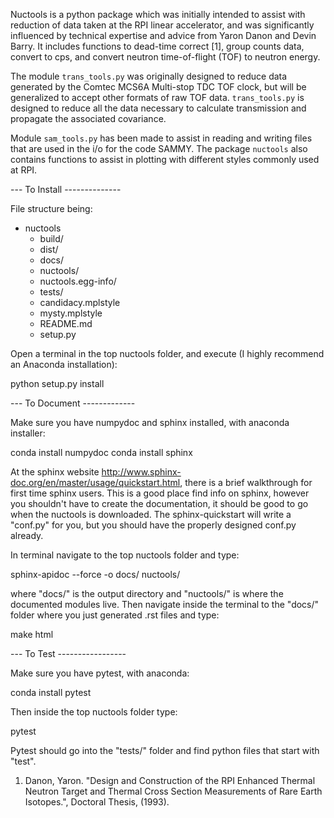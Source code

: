 Nuctools is a python package which was initially intended to assist with reduction
of data taken at the RPI linear accelerator, and was significantly influenced by 
technical expertise and advice from Yaron Danon and Devin Barry. It includes 
functions to dead-time correct [1], group counts data, convert to cps, and convert 
neutron time-of-flight (TOF) to neutron energy.

The module `trans_tools.py` was originally designed to reduce data generated by the 
Comtec MCS6A Multi-stop TDC TOF clock, but will be generalized to accept other 
formats of raw TOF data. `trans_tools.py` is designed to reduce all the data 
necessary to calculate transmission and propagate the associated covariance.

Module `sam_tools.py` has been made to assist in reading and writing files that 
are used in the i/o for the code SAMMY. The package `nuctools` also contains 
functions to assist in plotting with different styles commonly used at RPI.

--- To Install --------------

File structure being:

+ nuctools
   - build/
   - dist/
   - docs/
   - nuctools/
   - nuctools.egg-info/
   - tests/
   - candidacy.mplstyle
   - mysty.mplstyle
   - README.md
   - setup.py

Open a terminal in the top nuctools folder, and execute (I highly recommend an Anaconda installation):

python setup.py install

--- To Document -------------

Make sure you have numpydoc and sphinx installed, with anaconda installer:

conda install numpydoc
conda install sphinx

At the sphinx website http://www.sphinx-doc.org/en/master/usage/quickstart.html,
there is a brief walkthrough for first time sphinx users. This is a good place 
find info on sphinx, however you shouldn't have to create the documentation, it
should be good to go when the nuctools is downloaded. The sphinx-quickstart will
write a "conf.py" for you, but you should have the properly designed conf.py 
already.

In terminal navigate to the top nuctools folder and type:

sphinx-apidoc --force -o docs/ nuctools/

where "docs/" is the output directory and "nuctools/" is where the documented
modules live. Then navigate inside the terminal to the "docs/" folder where you
just generated .rst files and type:

make html

--- To Test -----------------

Make sure you have pytest, with anaconda:

conda install pytest

Then inside the top nuctools folder type:

pytest

Pytest should go into the "tests/" folder and find python files that start
with "test".


1. Danon, Yaron. "Design and Construction of the RPI Enhanced Thermal Neutron Target and Thermal Cross Section Measurements of Rare Earth Isotopes.", Doctoral Thesis, (1993).
